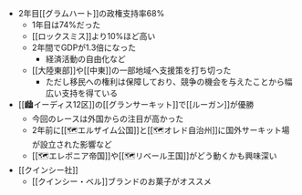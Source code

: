 - 2年目[[グラムハート]]の政権支持率68%
	- 1年目は74%だった
	- [[ロックスミス]]より10%ほど高い
	- 2年間でGDPが1.3倍になった
		- 経済活動の自由化など
	- [[大陸東部]]や[[中東]]の一部地域へ支援策を打ち切った
		- ただし移民への権利は保障しており、競争の機会を与えたことから幅広い支持を得ている
- [[🏙️イーディス12区]]の[[グランサーキット]]で[[ルーガン]]が優勝
	- 今回のレースは外国からの注目が高かった
	- 2年前に[[🗺️エルザイム公国]]と[[🗺️オレド自治州]]に国外サーキット場が設立された影響など
	- [[🗺️エレボニア帝国]]や[[🗺️リベール王国]]がどう動くかも興味深い
- [[クインシー社]]
	- [[クインシー・ベル]]ブランドのお菓子がオススメ